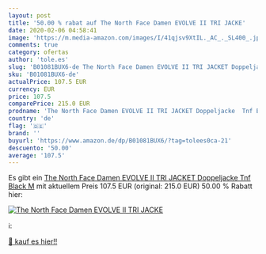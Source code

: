 ```yaml
---
layout: post
title: '50.00 % rabat auf The North Face Damen EVOLVE II TRI JACKE'
date: 2020-02-06 04:58:41
image: 'https://m.media-amazon.com/images/I/41qjsv9XtIL._AC_._SL400_.jpg'
comments: true
category: ofertas
author: 'tole.es'
slug: 'B01081BUX6-de The North Face Damen EVOLVE II TRI JACKET Doppeljacke Tnf...'
sku: 'B01081BUX6-de'
actualPrice: 107.5 EUR
currency: EUR
price: 107.5
comparePrice: 215.0 EUR
prodname: 'The North Face Damen EVOLVE II TRI JACKET Doppeljacke  Tnf Black  M'
country: 'de'
flag: '🇩🇪'
brand: ''
buyurl: 'https://www.amazon.de/dp/B01081BUX6/?tag=tolees0ca-21'
descuento: '50.00'
average: '107.5'
---
```


Es gibt ein [The North Face Damen EVOLVE II TRI JACKET Doppeljacke  Tnf Black  M](https://www.amazon.de/dp/B01081BUX6/?tag=tolees0ca-21) mit aktuellem Preis 107.5 EUR (original: 215.0 EUR) 50.00 % Rabatt hier:

[![The North Face Damen EVOLVE II TRI JACKE](https://m.media-amazon.com/images/I/41qjsv9XtIL._AC_._SL400_.jpg)](https://www.amazon.de/dp/B01081BUX6/?tag=tolees0ca-21)

ℹ️:


[🛒 kauf es hier!!](https://www.amazon.de/dp/B01081BUX6/?tag=tolees0ca-21)
